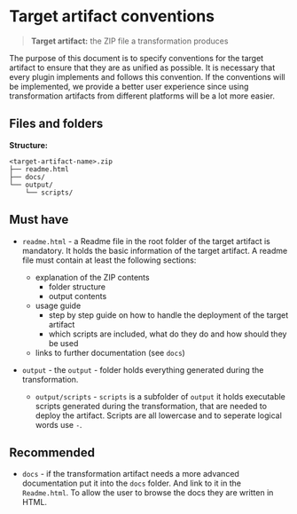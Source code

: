 # Target artifact conventions
> **Target artifact:** the ZIP file a transformation produces

The purpose of this document is to specify conventions for the target artifact to ensure that they are as unified as possible. It is necessary that every plugin implements and follows this convention. If the conventions will be implemented, we provide a better user experience since using transformation artifacts from different platforms will be a lot more easier.

## Files and folders

**Structure:**
```
<target-artifact-name>.zip
├── readme.html
├── docs/
└── output/
    └── scripts/
```

## Must have
- `readme.html` - a Readme file in the root folder of the target artifact is mandatory. It holds the basic information of the target artifact. A readme file must contain at least the following sections:
   - explanation of the ZIP contents
      - folder structure
      - output contents
   - usage guide
      - step by step guide on how to handle the deployment of the target artifact
      - which scripts are included, what do they do and how should they be used
   - links to further documentation (see `docs`)
   
- `output` - the `output` - folder holds everything generated during the transformation.
  - `output/scripts` - `scripts` is a subfolder of `output` it holds executable scripts generated during the transformation, that are needed to deploy the artifact. Scripts are all lowercase and to seperate logical words use `-`.

## Recommended

- `docs` - if the transformation artifact needs a more advanced documentation put it into the `docs` folder. And link to it in the `Readme.html`. To allow the user to browse the docs they are written in HTML.

